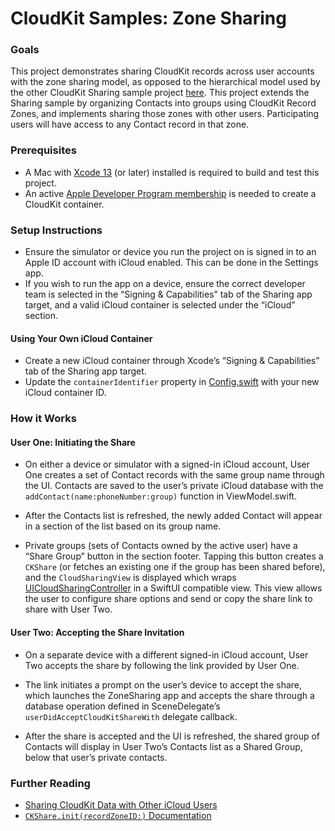 # CloudKit Samples: Zone Sharing

### Goals

This project demonstrates sharing CloudKit records across user accounts with the zone sharing model, as opposed to the hierarchical model used by the other CloudKit Sharing sample project [here](https://github.com/apple/cloudkit-sample-sharing). This project extends the Sharing sample by organizing Contacts into groups using CloudKit Record Zones, and implements sharing those zones with other users. Participating users will have access to any Contact record in that zone.

### Prerequisites

* A Mac with [Xcode 13](https://developer.apple.com/xcode/) (or later) installed is required to build and test this project.
* An active [Apple Developer Program membership](https://developer.apple.com/support/compare-memberships/) is needed to create a CloudKit container.

### Setup Instructions

* Ensure the simulator or device you run the project on is signed in to an Apple ID account with iCloud enabled. This can be done in the Settings app.
* If you wish to run the app on a device, ensure the correct developer team is selected in the “Signing & Capabilities” tab of the Sharing app target, and a valid iCloud container is selected under the “iCloud” section.

#### Using Your Own iCloud Container

* Create a new iCloud container through Xcode’s “Signing & Capabilities” tab of the Sharing app target.
* Update the `containerIdentifier` property in [Config.swift](ZoneSharing/App/Config.swift) with your new iCloud container ID.

### How it Works

#### User One: Initiating the Share

* On either a device or simulator with a signed-in iCloud account, User One creates a set of Contact records with the same group name through the UI. Contacts are saved to the user’s private iCloud database with the `addContact(name:phoneNumber:group)` function in ViewModel.swift.

* After the Contacts list is refreshed, the newly added Contact will appear in a section of the list based on its group name.

* Private groups (sets of Contacts owned by the active user) have a “Share Group” button in the section footer. Tapping this button creates a `CKShare` (or fetches an existing one if the group has been shared before), and the `CloudSharingView` is displayed which wraps [UICloudSharingController](https://developer.apple.com/documentation/uikit/uicloudsharingcontroller) in a SwiftUI compatible view. This view allows the user to configure share options and send or copy the share link to share with User Two.

#### User Two: Accepting the Share Invitation

* On a separate device with a different signed-in iCloud account, User Two accepts the share by following the link provided by User One.

* The link initiates a prompt on the user’s device to accept the share, which launches the ZoneSharing app and accepts the share through a database operation defined in SceneDelegate’s `userDidAcceptCloudKitShareWith` delegate callback.

* After the share is accepted and the UI is refreshed, the shared group of Contacts will display in User Two’s Contacts list as a Shared Group, below that user’s private contacts.

### Further Reading

* [Sharing CloudKit Data with Other iCloud Users](https://developer.apple.com/documentation/cloudkit/shared_records/sharing_cloudkit_data_with_other_icloud_users)
* [`CKShare.init(recordZoneID:)` Documentation](https://developer.apple.com/documentation/cloudkit/ckshare/3746825-init)
